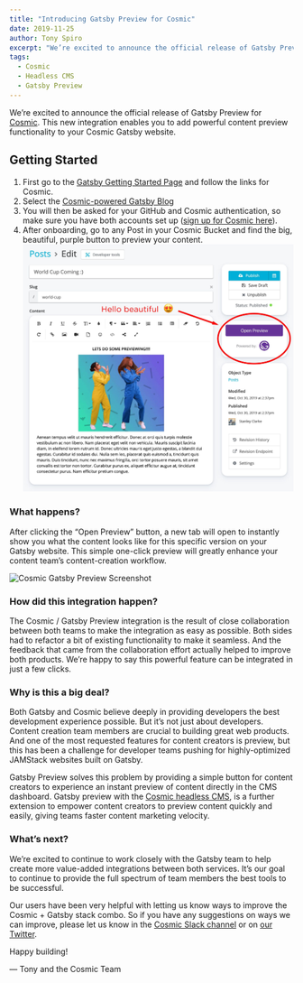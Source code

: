 ```yaml
---
title: "Introducing Gatsby Preview for Cosmic"
date: 2019-11-25
author: Tony Spiro
excerpt: "We’re excited to announce the official release of Gatsby Preview for Cosmic that enables you to add powerful content preview functionality to your Cosmic Gatsby website."
tags:
  - Cosmic
  - Headless CMS
  - Gatsby Preview
---
```


We’re excited to announce the official release of Gatsby Preview for [Cosmic](https://www.cosmicjs.com). This new integration enables you to add powerful content preview functionality to your Cosmic Gatsby website.

## Getting Started

1. First go to the [Gatsby Getting Started Page](https://www.gatsbyjs.com/get-started/) and follow the links for Cosmic.
2. Select the [Cosmic-powered Gatsby Blog](https://www.cosmicjs.com/apps/gatsby-blog)
3. You will then be asked for your GitHub and Cosmic authentication, so make sure you have both accounts set up ([sign up for Cosmic here](https://app.cosmicjs.com/signup)).
4. After onboarding, go to any Post in your Cosmic Bucket and find the big, beautiful, purple button to preview your content.
   ![Cosmic Gatsby Preview Screenshot](./cosmic-js-gatsby-preview-screenshot.jpg)

### What happens?

After clicking the “Open Preview” button, a new tab will open to instantly show you what the content looks like for this specific version on your Gatsby website. This simple one-click preview will greatly enhance your content team’s content-creation workflow.

![Cosmic Gatsby Preview Screenshot](./cosmic-js-gatsby-preview-screenshot.gif)

### How did this integration happen?

The Cosmic / Gatsby Preview integration is the result of close collaboration between both teams to make the integration as easy as possible. Both sides had to refactor a bit of existing functionality to make it seamless. And the feedback that came from the collaboration effort actually helped to improve both products. We’re happy to say this powerful feature can be integrated in just a few clicks.

### Why is this a big deal?

Both Gatsby and Cosmic believe deeply in providing developers the best development experience possible. But it’s not just about developers. Content creation team members are crucial to building great web products. And one of the most requested features for content creators is preview, but this has been a challenge for developer teams pushing for highly-optimized JAMStack websites built on Gatsby.

Gatsby Preview solves this problem by providing a simple button for content creators to experience an instant preview of content directly in the CMS dashboard. Gatsby preview with the [Cosmic headless CMS](https://www.cosmicjs.com/headless-cms), is a further extension to empower content creators to preview content quickly and easily, giving teams faster content marketing velocity.

### What’s next?

We’re excited to continue to work closely with the Gatsby team to help create more value-added integrations between both services. It’s our goal to continue to provide the full spectrum of team members the best tools to be successful.

Our users have been very helpful with letting us know ways to improve the Cosmic + Gatsby stack combo. So if you have any suggestions on ways we can improve, please let us know in the [Cosmic Slack channel](https://cosmicslack.herokuapp.com/) or on [our Twitter](https://twitter.com/cosmic_js).

Happy building!

— Tony and the Cosmic Team
